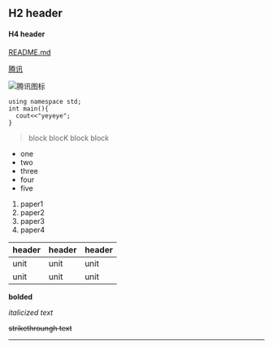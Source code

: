 ## H2 header

#### H4 header

[README.md](README.md)

[腾讯](https://v.qq.com/)

![腾讯图标](https://gimg2.baidu.com/image_search/src=http%3A%2F%2Fwww.keybrand.cn%2Ffile%2Fupload%2F202005%2F08%2F111233551.jpg&refer=http%3A%2F%2Fwww.keybrand.cn&app=2002&size=f9999,10000&q=a80&n=0&g=0n&fmt=jpeg?sec=1622371801&t=1eefbfd073eb112754d2e27b916750ad)

```
using namespace std;
int main(){
  cout<<"yeyeye";
}
````



> block 
> blocK 
> block 
> block 
 
 - one
 - two
 - three
 - four
 - five
 
 1. paper1
 2. paper2
 3. paper3
 4. paper4
 
 
 | header | header | header |
 | ---- | ---- | ---- |
 | unit | unit | unit |
 | unit | unit | unit |

**bolded**

_italicized text_

~~strikethroungh text~~

-------------------------------------------------------
